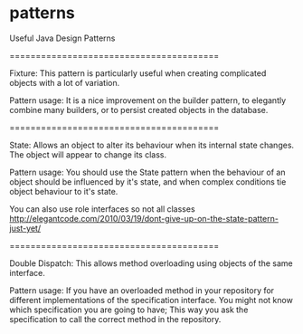patterns
========

Useful Java Design Patterns

========================================

Fixture:
This pattern is particularly useful when creating complicated objects with a lot of variation.

Pattern usage:
It is a nice improvement on the builder pattern, to elegantly combine many builders,
or to persist created objects in the database.

========================================

State:
Allows an object to alter its behaviour when its internal state changes.
The object will appear to change its class.

Pattern usage:
You should use the State pattern when the behaviour of an object should be influenced by it's state,
and when complex conditions tie object behaviour to it's state.

You can also use role interfaces so not all classes
http://elegantcode.com/2010/03/19/dont-give-up-on-the-state-pattern-just-yet/

========================================

Double Dispatch:
This allows method overloading using objects of the same interface.

Pattern usage:
If you have an overloaded method in your repository for different implementations of the specification interface.
You might not know which specification you are going to have;
This way you ask the specification to call the correct method in the repository.


